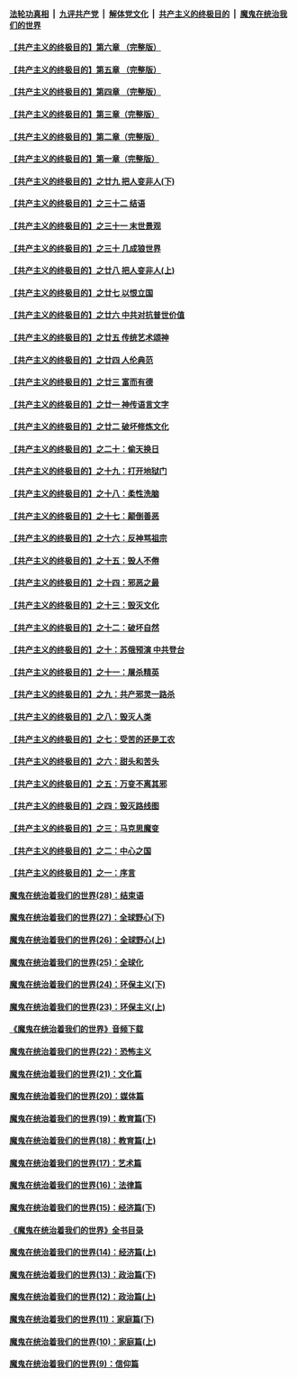 ####  [法轮功真相](../../../../basic/blob/master/README.md?t=09010113) &nbsp;|&nbsp; [九评共产党](../../../../9ping.md/blob/master/README.md?t=09010113) &nbsp;|&nbsp; [解体党文化](../../../../jtdwh.md/blob/master/README.md?t=09010113)  &nbsp;|&nbsp; [共产主义的终极目的](../../../../gczydzjmd.md/blob/master/README.md?t=09010113) &nbsp;|&nbsp; [魔鬼在统治我们的世界](../../../../mgztzwmdsj.md/blob/master/README.md?t=09010113) 

#### [【共产主义的终极目的】第六章 （完整版）](../pages/nsc422/n11428913.md?t=09010113) 

#### [【共产主义的终极目的】第五章 （完整版）](../pages/nsc422/n11428912.md?t=09010113) 

#### [【共产主义的终极目的】第四章 （完整版）](../pages/nsc422/n11428907.md?t=09010113) 

#### [【共产主义的终极目的】第三章（完整版）](../pages/nsc422/n11428848.md?t=09010113) 

#### [【共产主义的终极目的】第二章（完整版）](../pages/nsc422/n11428831.md?t=09010113) 

#### [【共产主义的终极目的】第一章（完整版）](../pages/nsc422/n11417651.md?t=09010113) 

#### [【共产主义的终极目的】之廿九 把人变非人(下)](../pages/nsc422/n11344140.md?t=09010113) 

#### [【共产主义的终极目的】之三十二 结语](../pages/nsc422/n11360535.md?t=09010113) 

#### [【共产主义的终极目的】之三十一 末世景观](../pages/nsc422/n11351129.md?t=09010113) 

#### [【共产主义的终极目的】之三十 几成狼世界](../pages/nsc422/n11348280.md?t=09010113) 

#### [【共产主义的终极目的】之廿八 把人变非人(上)](../pages/nsc422/n11340492.md?t=09010113) 

#### [【共产主义的终极目的】之廿七 以恨立国](../pages/nsc422/n11336944.md?t=09010113) 

#### [【共产主义的终极目的】之廿六 中共对抗普世价值](../pages/nsc422/n11324785.md?t=09010113) 

#### [【共产主义的终极目的】之廿五 传统艺术颂神](../pages/nsc422/n11296396.md?t=09010113) 

#### [【共产主义的终极目的】之廿四 人伦典范](../pages/nsc422/n11296397.md?t=09010113) 

#### [【共产主义的终极目的】之廿三 富而有德](../pages/nsc422/n11283598.md?t=09010113) 

#### [【共产主义的终极目的】之廿一 神传语言文字](../pages/nsc422/n11263265.md?t=09010113) 

#### [【共产主义的终极目的】之廿二 破坏修炼文化](../pages/nsc422/n11245728.md?t=09010113) 

#### [【共产主义的终极目的】之二十：偷天换日](../pages/nsc422/n11238846.md?t=09010113) 

#### [【共产主义的终极目的】之十九：打开地狱门](../pages/nsc422/n11206376.md?t=09010113) 

#### [【共产主义的终极目的】之十八：柔性洗脑](../pages/nsc422/n11199994.md?t=09010113) 

#### [【共产主义的终极目的】之十七：颠倒善恶](../pages/nsc422/n11179782.md?t=09010113) 

#### [【共产主义的终极目的】之十六：反神骂祖宗](../pages/nsc422/n11166798.md?t=09010113) 

#### [【共产主义的终极目的】之十五：毁人不倦](../pages/nsc422/n11166792.md?t=09010113) 

#### [【共产主义的终极目的】之十四：邪恶之最](../pages/nsc422/n11150249.md?t=09010113) 

#### [【共产主义的终极目的】之十三：毁灭文化](../pages/nsc422/n11135227.md?t=09010113) 

#### [【共产主义的终极目的】之十二：破坏自然](../pages/nsc422/n11135214.md?t=09010113) 

#### [【共产主义的终极目的】之十：苏俄预演 中共登台](../pages/nsc422/n11118424.md?t=09010113) 

#### [【共产主义的终极目的】之十一：屠杀精英](../pages/nsc422/n11118442.md?t=09010113) 

#### [【共产主义的终极目的】之九：共产邪灵一路杀](../pages/nsc422/n11114139.md?t=09010113) 

#### [【共产主义的终极目的】之八：毁灭人类](../pages/nsc422/n11108503.md?t=09010113) 

#### [【共产主义的终极目的】之七：受苦的还是工农](../pages/nsc422/n11101809.md?t=09010113) 

#### [【共产主义的终极目的】之六：甜头和苦头](../pages/nsc422/n11096971.md?t=09010113) 

#### [【共产主义的终极目的】之五：万变不离其邪](../pages/nsc422/n11091285.md?t=09010113) 

#### [【共产主义的终极目的】之四：毁灭路线图](../pages/nsc422/n11086284.md?t=09010113) 

#### [【共产主义的终极目的】之三：马克思魔变](../pages/nsc422/n11061941.md?t=09010113) 

#### [【共产主义的终极目的】之二：中心之国](../pages/nsc422/n11047728.md?t=09010113) 

#### [【共产主义的终极目的】之一：序言](../pages/nsc422/n11086077.md?t=09010113) 

#### [魔鬼在统治着我们的世界(28)：结束语](../pages/nsc422/n10936246.md?t=09010113) 

#### [魔鬼在统治着我们的世界(27)：全球野心(下)](../pages/nsc422/n10928319.md?t=09010113) 

#### [魔鬼在统治着我们的世界(26)：全球野心(上)](../pages/nsc422/n10900318.md?t=09010113) 

#### [魔鬼在统治着我们的世界(25)：全球化](../pages/nsc422/n10788205.md?t=09010113) 

#### [魔鬼在统治着我们的世界(24)：环保主义(下)](../pages/nsc422/n10695307.md?t=09010113) 

#### [魔鬼在统治着我们的世界(23)：环保主义(上)](../pages/nsc422/n10688613.md?t=09010113) 

#### [《魔鬼在统治着我们的世界》音频下载](../pages/nsc422/n10635553.md?t=09010113) 

#### [魔鬼在统治着我们的世界(22)：恐怖主义](../pages/nsc422/n10614727.md?t=09010113) 

#### [魔鬼在统治着我们的世界(21)：文化篇](../pages/nsc422/n10597706.md?t=09010113) 

#### [魔鬼在统治着我们的世界(20)：媒体篇](../pages/nsc422/n10586579.md?t=09010113) 

#### [魔鬼在统治着我们的世界(19)：教育篇(下)](../pages/nsc422/n10564808.md?t=09010113) 

#### [魔鬼在统治着我们的世界(18)：教育篇(上)](../pages/nsc422/n10526970.md?t=09010113) 

#### [魔鬼在统治着我们的世界(17)：艺术篇](../pages/nsc422/n10499093.md?t=09010113) 

#### [魔鬼在统治着我们的世界(16)：法律篇](../pages/nsc422/n10485969.md?t=09010113) 

#### [魔鬼在统治着我们的世界(15)：经济篇(下)](../pages/nsc422/n10469975.md?t=09010113) 

#### [《魔鬼在统治着我们的世界》全书目录](../pages/nsc422/n10464261.md?t=09010113) 

#### [魔鬼在统治着我们的世界(14)：经济篇(上)](../pages/nsc422/n10457370.md?t=09010113) 

#### [魔鬼在统治着我们的世界(13)：政治篇(下)](../pages/nsc422/n10448270.md?t=09010113) 

#### [魔鬼在统治着我们的世界(12)：政治篇(上)](../pages/nsc422/n10444576.md?t=09010113) 

#### [魔鬼在统治着我们的世界(11)：家庭篇(下)](../pages/nsc422/n10440961.md?t=09010113) 

#### [魔鬼在统治着我们的世界(10)：家庭篇(上)](../pages/nsc422/n10435448.md?t=09010113) 

#### [魔鬼在统治着我们的世界(9)：信仰篇](../pages/nsc422/n10432159.md?t=09010113) 

